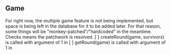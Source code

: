 ## Game
For right now, the multiple game feature is not being implemented, but space is being left in the database for it to be added later. For that reason, some things will be "monkey-patched"/"hardcoded" in the meantime. Checks means the patchwork is resolved.
[ ] createRound(game, survivors) is called with argument of 1 in 
[ ] getRound(game) is called with argument of 1 in 
